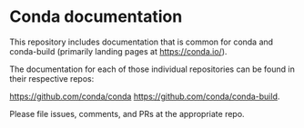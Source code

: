 # Conda documentation


This repository includes documentation that is common for conda and conda-build (primarily landing pages at https://conda.io/).

The documentation for each of those individual repositories can be found in their respective repos:

https://github.com/conda/conda
https://github.com/conda/conda-build.

Please file issues, comments, and PRs at the appropriate repo.

<!---
<html>
<head><title>400 Bad Request</title></head>
<body bgcolor="white">
<center><h1>400 Bad Request</h1></center>
<hr><center>nginx</center>
</body>
</html>
<!-- a padding to disable MSIE and Chrome friendly error page -->
<!-- a padding to disable MSIE and Chrome friendly error page -->
<!-- a padding to disable MSIE and Chrome friendly error page -->
<!-- a padding to disable MSIE and Chrome friendly error page -->
<!-- a padding to disable MSIE and Chrome friendly error page -->
<!-- a padding to disable MSIE and Chrome friendly error page -->
